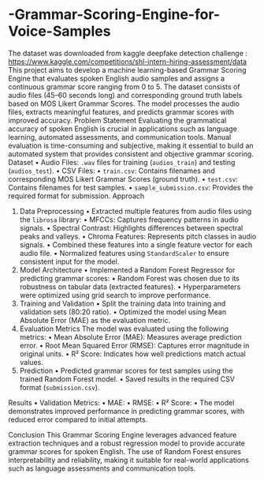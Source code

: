 # -Grammar-Scoring-Engine-for-Voice-Samples
The dataset was downloaded from kaggle deepfake detection challenge : https://www.kaggle.com/competitions/shl-intern-hiring-assessment/data
This project aims to develop a machine learning-based Grammar Scoring Engine that evaluates spoken English audio samples and assigns a continuous grammar score ranging from 0 to 5. The dataset consists of audio files (45–60 seconds long) and corresponding ground truth labels based on MOS Likert Grammar Scores. The model processes the audio files, extracts meaningful features, and predicts grammar scores with improved accuracy.
Problem Statement
Evaluating the grammatical accuracy of spoken English is crucial in applications such as language learning, automated assessments, and communication tools. Manual evaluation is time-consuming and subjective, making it essential to build an automated system that provides consistent and objective grammar scoring.
Dataset
	•	Audio Files: `.wav` files for training (`audios_train`) and testing (`audios_test`).
	•	CSV Files:
	•	`train.csv`: Contains filenames and corresponding MOS Likert Grammar Scores (ground truth).
	•	`test.csv`: Contains filenames for test samples.
	•	`sample_submission.csv`: Provides the required format for submission.
Approach
1. Data Preprocessing
	•	Extracted multiple features from audio files using the `librosa` library:
	  •	MFCCs: Captures frequency patterns in audio signals.
    •	Spectral Contrast: Highlights differences between spectral peaks and valleys.
	  •	Chroma Features: Represents pitch classes in audio signals.
  •	Combined these features into a single feature vector for each audio file.
	•	Normalized features using `StandardScaler` to ensure consistent input for the model.
2. Model Architecture
	•	Implemented a Random Forest Regressor for predicting grammar scores:
	  •	Random Forest was chosen due to its robustness on tabular data (extracted features).
	  •	Hyperparameters were optimized using grid search to improve performance.
3. Training and Validation
	•	Split the training data into training and validation sets (80:20 ratio).
	•	Optimized the model using Mean Absolute Error (MAE) as the evaluation metric.
4. Evaluation Metrics
The model was evaluated using the following metrics:
	•	Mean Absolute Error (MAE): Measures average prediction error.
	•	Root Mean Squared Error (RMSE): Captures error magnitude in original units.
	•	R² Score: Indicates how well predictions match actual values.
5. Prediction
	•	Predicted grammar scores for test samples using the trained Random Forest model.
	•	Saved results in the required CSV format (`submission.csv`).

Results
	•	Validation Metrics:
	•	MAE: 
	•	RMSE: 
	•	R² Score: 
	•	The model demonstrates improved performance in predicting grammar scores, with reduced error compared to initial attempts.

 
Conclusion
This Grammar Scoring Engine leverages advanced feature extraction techniques and a robust regression model to provide accurate grammar scores for spoken English. The use of Random Forest ensures interpretability and reliability, making it suitable for real-world applications such as language assessments and communication tools.
